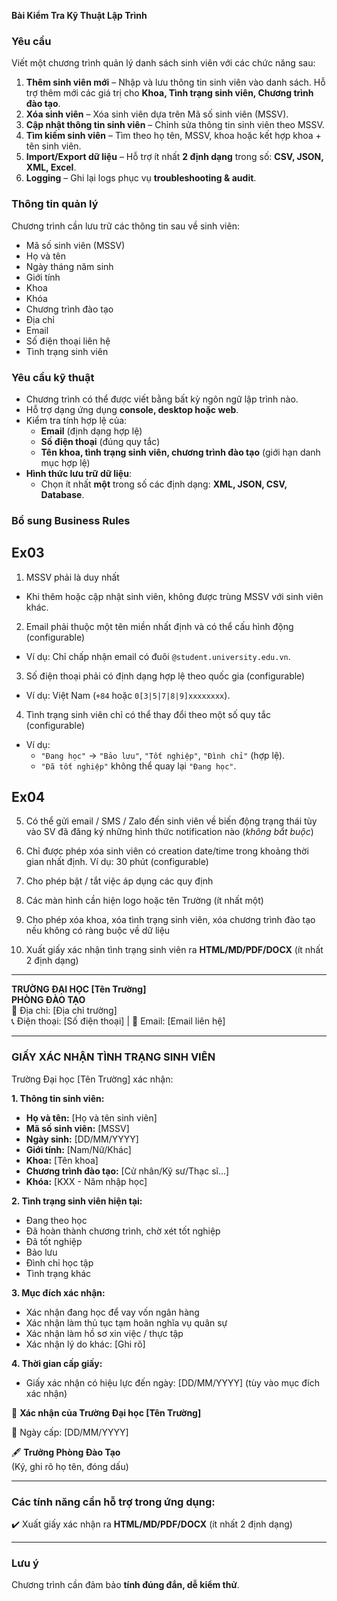 **Bài Kiểm Tra Kỹ Thuật Lập Trình**

### **Yêu cầu**

Viết một chương trình quản lý danh sách sinh viên với các chức năng sau:

1. **Thêm sinh viên mới** – Nhập và lưu thông tin sinh viên vào danh sách. Hỗ trợ thêm mới các giá trị cho **Khoa, Tình trạng sinh viên, Chương trình đào tạo**.
2. **Xóa sinh viên** – Xóa sinh viên dựa trên Mã số sinh viên (MSSV).
3. **Cập nhật thông tin sinh viên** – Chỉnh sửa thông tin sinh viên theo MSSV.
4. **Tìm kiếm sinh viên** – Tìm theo họ tên, MSSV, khoa hoặc kết hợp khoa + tên sinh viên.
5. **Import/Export dữ liệu** – Hỗ trợ ít nhất **2 định dạng** trong số: **CSV, JSON, XML, Excel**.
6. **Logging** – Ghi lại logs phục vụ **troubleshooting & audit**.

### **Thông tin quản lý**

Chương trình cần lưu trữ các thông tin sau về sinh viên:

- Mã số sinh viên (MSSV)
- Họ và tên
- Ngày tháng năm sinh
- Giới tính
- Khoa
- Khóa
- Chương trình đào tạo
- Địa chỉ
- Email
- Số điện thoại liên hệ
- Tình trạng sinh viên

### **Yêu cầu kỹ thuật**

- Chương trình có thể được viết bằng bất kỳ ngôn ngữ lập trình nào.
- Hỗ trợ dạng ứng dụng **console, desktop hoặc web**.
- Kiểm tra tính hợp lệ của:
  - **Email** (định dạng hợp lệ)
  - **Số điện thoại** (đúng quy tắc)
  - **Tên khoa, tình trạng sinh viên, chương trình đào tạo** (giới hạn danh mục hợp lệ)
- **Hình thức lưu trữ dữ liệu**:
  - Chọn ít nhất **một** trong số các định dạng: **XML, JSON, CSV, Database**.

### **Bổ sung Business Rules**

## Ex03

1.  MSSV phải là duy nhất

- Khi thêm hoặc cập nhật sinh viên, không được trùng MSSV với sinh viên khác.

2.  Email phải thuộc một tên miền nhất định và có thể cấu hình động (configurable)

- Ví dụ: Chỉ chấp nhận email có đuôi `@student.university.edu.vn`.

3.  Số điện thoại phải có định dạng hợp lệ theo quốc gia (configurable)

- Ví dụ: Việt Nam (`+84` hoặc `0[3|5|7|8|9]xxxxxxxx`).

4.  Tình trạng sinh viên chỉ có thể thay đổi theo một số quy tắc (configurable)

- Ví dụ:
  - `"Đang học"` → `"Bảo lưu"`, `"Tốt nghiệp"`, `"Đình chỉ"` (hợp lệ).
  - `"Đã tốt nghiệp"` không thể quay lại `"Đang học"`.

## Ex04

5.  Có thể gửi email / SMS / Zalo đến sinh viên về biến động trạng thái tùy vào SV đã đăng ký những hình thức notification nào (_không bắt buộc_)
6.  Chỉ được phép xóa sinh viên có creation date/time trong khoảng thời gian nhất định. Ví dụ: 30 phút (configurable)

7.  Cho phép bật / tắt việc áp dụng các quy định

8.  Các màn hình cần hiện logo hoặc tên Trường (ít nhất một)

9.  Cho phép xóa khoa, xóa tình trạng sinh viên, xóa chương trình đào tạo nếu không có ràng buộc về dữ liệu

10. Xuất giấy xác nhận tình trạng sinh viên ra **HTML/MD/PDF/DOCX** (ít nhất 2 định dạng)

---

**TRƯỜNG ĐẠI HỌC [Tên Trường]**  
**PHÒNG ĐÀO TẠO**  
📍 Địa chỉ: [Địa chỉ trường]  
📞 Điện thoại: [Số điện thoại] | 📧 Email: [Email liên hệ]

---

### **GIẤY XÁC NHẬN TÌNH TRẠNG SINH VIÊN**

Trường Đại học [Tên Trường] xác nhận:

**1. Thông tin sinh viên:**

- **Họ và tên:** [Họ và tên sinh viên]
- **Mã số sinh viên:** [MSSV]
- **Ngày sinh:** [DD/MM/YYYY]
- **Giới tính:** [Nam/Nữ/Khác]
- **Khoa:** [Tên khoa]
- **Chương trình đào tạo:** [Cử nhân/Kỹ sư/Thạc sĩ...]
- **Khóa:** [KXX - Năm nhập học]

**2. Tình trạng sinh viên hiện tại:**

- Đang theo học
- Đã hoàn thành chương trình, chờ xét tốt nghiệp
- Đã tốt nghiệp
- Bảo lưu
- Đình chỉ học tập
- Tình trạng khác

**3. Mục đích xác nhận:**

- Xác nhận đang học để vay vốn ngân hàng
- Xác nhận làm thủ tục tạm hoãn nghĩa vụ quân sự
- Xác nhận làm hồ sơ xin việc / thực tập
- Xác nhận lý do khác: [Ghi rõ]

**4. Thời gian cấp giấy:**

- Giấy xác nhận có hiệu lực đến ngày: [DD/MM/YYYY] (tùy vào mục đích xác nhận)

📍 **Xác nhận của Trường Đại học [Tên Trường]**

📅 Ngày cấp: [DD/MM/YYYY]

🖋 **Trưởng Phòng Đào Tạo**  
(Ký, ghi rõ họ tên, đóng dấu)

---

### **Các tính năng cần hỗ trợ trong ứng dụng:**

✔️ Xuất giấy xác nhận ra **HTML/MD/PDF/DOCX** (ít nhất 2 định dạng)

---

### **Lưu ý**

Chương trình cần đảm bảo **tính đúng đắn, dễ kiểm thử**.

